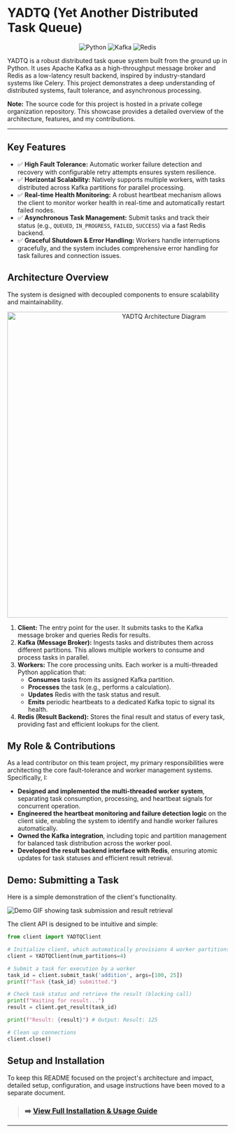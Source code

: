# YADTQ (Yet Another Distributed Task Queue)

<p align="center">
  <img src="https://img.shields.io/badge/Python-3776AB?style=for-the-badge&logo=python&logoColor=white" alt="Python"/>
  <img src="https://img.shields.io/badge/Apache%20Kafka-231F20?style=for-the-badge&logo=apachekafka&logoColor=white" alt="Kafka"/>
  <img src="https://img.shields.io/badge/redis-%23DD0031.svg?&style=for-the-badge&logo=redis&logoColor=white" alt="Redis"/>
</p>

YADTQ is a robust distributed task queue system built from the ground up in Python. It uses Apache Kafka as a high-throughput message broker and Redis as a low-latency result backend, inspired by industry-standard systems like Celery. This project demonstrates a deep understanding of distributed systems, fault tolerance, and asynchronous processing.

**Note:** The source code for this project is hosted in a private college organization repository. This showcase provides a detailed overview of the architecture, features, and my contributions.

***

## Key Features
- ✅ **High Fault Tolerance:** Automatic worker failure detection and recovery with configurable retry attempts ensures system resilience.
- ✅ **Horizontal Scalability:** Natively supports multiple workers, with tasks distributed across Kafka partitions for parallel processing.
- ✅ **Real-time Health Monitoring:** A robust heartbeat mechanism allows the client to monitor worker health in real-time and automatically restart failed nodes.
- ✅ **Asynchronous Task Management:** Submit tasks and track their status (e.g., `QUEUED`, `IN_PROGRESS`, `FAILED`, `SUCCESS`) via a fast Redis backend.
- ✅ **Graceful Shutdown & Error Handling:** Workers handle interruptions gracefully, and the system includes comprehensive error handling for task failures and connection issues.

## Architecture Overview

The system is designed with decoupled components to ensure scalability and maintainability.

<p align="center">
  <img src="https_your_image_link_here" alt="YADTQ Architecture Diagram" width="700"/>
</p>

1.  **Client:** The entry point for the user. It submits tasks to the Kafka message broker and queries Redis for results.
2.  **Kafka (Message Broker):** Ingests tasks and distributes them across different partitions. This allows multiple workers to consume and process tasks in parallel.
3.  **Workers:** The core processing units. Each worker is a multi-threaded Python application that:
    * **Consumes** tasks from its assigned Kafka partition.
    * **Processes** the task (e.g., performs a calculation).
    * **Updates** Redis with the task status and result.
    * **Emits** periodic heartbeats to a dedicated Kafka topic to signal its health.
4.  **Redis (Result Backend):** Stores the final result and status of every task, providing fast and efficient lookups for the client.

## My Role & Contributions
As a lead contributor on this team project, my primary responsibilities were architecting the core fault-tolerance and worker management systems. Specifically, I:
- **Designed and implemented the multi-threaded worker system**, separating task consumption, processing, and heartbeat signals for concurrent operation.
- **Engineered the heartbeat monitoring and failure detection logic** on the client side, enabling the system to identify and handle worker failures automatically.
- **Owned the Kafka integration**, including topic and partition management for balanced task distribution across the worker pool.
- **Developed the result backend interface with Redis**, ensuring atomic updates for task statuses and efficient result retrieval.

## Demo: Submitting a Task

Here is a simple demonstration of the client's functionality.

![Demo GIF showing task submission and result retrieval](https_your_gif_link_here)

The client API is designed to be intuitive and simple:
```python
from client import YADTQClient

# Initialize client, which automatically provisions 4 worker partitions
client = YADTQClient(num_partitions=4)

# Submit a task for execution by a worker
task_id = client.submit_task('addition', args=[100, 25])
print(f"Task {task_id} submitted.")

# Check task status and retrieve the result (blocking call)
print(f"Waiting for result...")
result = client.get_result(task_id)

print(f"Result: {result}") # Output: Result: 125

# Clean up connections
client.close()
```

## Setup and Installation

To keep this README focused on the project's architecture and impact, detailed setup, configuration, and usage instructions have been moved to a separate document.

> ### ➡️ [View Full Installation & Usage Guide](./INSTALL.md)

***
